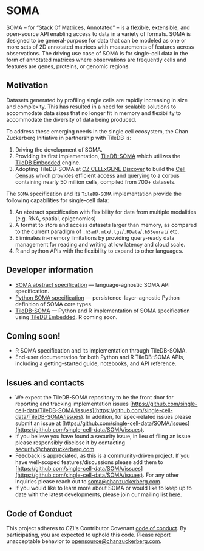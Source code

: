 # SOMA

SOMA – for “Stack Of Matrices, Annotated” – is a flexible, extensible, and open-source API enabling access to data in a variety of formats. SOMA is designed to be general-purpose for data that can be modeled as one or more sets of 2D annotated matrices with measurements of features across observations.
The driving use case of SOMA is for single-cell data in the form of annotated matrices where observations are frequently cells and features are genes, proteins, or genomic regions.



## Motivation

Datasets generated by profiling single cells are rapidly increasing in size and complexity. This has resulted in a need for scalable solutions to accommodate data sizes that no longer fit in memory and flexibility to accommodate the diversity of data being produced. 

To address these emerging needs in the single cell ecosystem, the Chan Zuckerberg Initiative in partnership with TileDB is:


1. Driving the development of SOMA.
2. Providing its first implementation, [TileDB-SOMA](https://github.com/single-cell-data/TileDB-SOMA) which utilizes the [TileDB Embedded](https://github.com/TileDB-Inc/TileDB) engine.
3. Adopting TileDB-SOMA at [CZ CELLxGENE Discover](https://cellxgene.cziscience.com/) to build the [Cell Census](https://github.com/chanzuckerberg/cell-census/) which provides efficient access and querying to a corpus containing nearly 50 million cells, compiled from 700+ datasets.

The `SOMA` specification and its `TileDB-SOMA` implementation provide the following capabilities for single-cell data:

1. An abstract specification with flexibility for data from multiple modalities (e.g. RNA, spatial, epigenomics)
1. A format to store and access datasets larger than memory, as compared to the current paradigm of `.h5ad`/`.mtx`/`.tgz`/`.RData`/`.h5Seurat`/ etc.
1. Eliminates in-memory limitations by providing query-ready data management for reading and writing at low latency and cloud scale. 
1. R and python APIs with the flexibility to expand to other languages.


## Developer information

* [SOMA abstract specification](https://github.com/single-cell-data/SOMA/blob/main/abstract_specification.md) — language-agnostic SOMA API specification.
* [Python SOMA specification](https://github.com/single-cell-data/SOMA/tree/main/python-spec) — persistence-layer–agnostic Python definition of SOMA core types.
* [TileDB-SOMA](https://github.com/single-cell-data/TileDB-SOMA) — Python and R implementation of SOMA specification using [TileDB Embedded](https://github.com/TileDB-Inc/TileDB). R coming soon.

## Coming soon!

* R SOMA specification and its implementation through TileDB-SOMA.
* End-user documentation for both Python and R TileDB-SOMA APIs, including a getting-started guide, notebooks, and API reference.


 
## Issues and contacts

* We expect the TileDB-SOMA repository to be the front door for reporting and tracking implementation issues [https://github.com/single-cell-data/TileDB-SOMA/issues](https://github.com/single-cell-data/TileDB-SOMA/issues). In addition, for spec-related issues please submit an issue at [https://github.com/single-cell-data/SOMA/issues](https://github.com/single-cell-data/SOMA/issues). 
* If you believe you have found a security issue, in lieu of filing an issue please responsibly disclose it by contacting [security@chanzuckerberg.com](mailto:security@chanzuckerberg.com).
* Feedback is appreciated, as this is a community-driven project. If you have well-scoped features/discussions please add them to [https://github.com/single-cell-data/SOMA/issues](https://github.com/single-cell-data/SOMA/issues). For any other inquiries please reach out to [soma@chanzuckerberg.com](mailto:soma@chanzuckerberg.com).
* If you would like to learn more about SOMA or would like to keep up to date with the latest developments, please join our mailing list [here](https://bit.ly/soma-signup).


## Code of Conduct

This project adheres to CZI's Contributor Covenant [code of conduct](https://github.com/chanzuckerberg/.github/blob/master/CODE_OF_CONDUCT.md). By participating, you are expected to uphold this code. Please report unacceptable behavior to <opensource@chanzuckerberg.com>.


